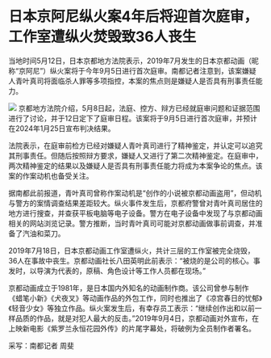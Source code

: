 # 日本京阿尼纵火案4年后将迎首次庭审，工作室遭纵火焚毁致36人丧生

当地时间5月12日，日本京都地方法院表示，2019年7月发生的日本京都动画（昵称“京阿尼”）纵火案将于今年9月5日进行首次庭审。南都记者注意到，该案嫌疑人青叶真司将面临杀人罪等多项指控，本案的焦点则是嫌疑人是否具有刑事责任能力。

![](https://inews.gtimg.com/om_bt/OOluwJruoAlpQqqwHNjqKb_EexJXwXofzk_mHFK7vbwJoAA/1000)
京都地方法院介绍，5月8日起，法庭、控方、辩方已经就庭审问题和证据范围进行了讨论，并于12日定下了庭审日程。该案将于9月5日进行首次庭审，并预计在2024年1月25日宣布判决结果。

法院表示，在庭审前检方已经对嫌疑人青叶真司进行了精神鉴定，并认定可以追究其刑事责任。但随后按照辩方要求，嫌疑人又进行了第二次精神鉴定。在庭审中，两次精神鉴定的结果以及嫌疑人是否具有刑事责任能力将成为本案争论的焦点。该案的作案动机也备受关注。

据南都此前报道，青叶真司曾称作案动机是“创作的小说被京都动画盗用”，但动机与警方的案情调查结果差距较大。纵火事件发生后，京都府警曾对青叶真司居住的地方进行搜查，并查获平板电脑等电子设备。警方在电子设备中发现了与京都动画相关的网站浏览记录。警方推断，当时青叶真司可能对京都动画做事前调查，并准备了汽油和菜刀。

2019年7月18日，日本京都动画工作室遭纵火，共计三层的工作室被完全烧毁，36人在事故中丧生。京都动画社长八田英明此前表示：“被烧的是公司的核心。事发时，以导演为代表的，原稿、角色设计等工作人员都在现场。”

京都动画成立于1981年，是日本国内外知名的动画制作商。该公司曾参与制作《蜡笔小新》《犬夜叉》等动画作品的外包工作，同时也推出了《凉宫春日的忧郁》《轻音少女》等独立作品。纵火案发生后，有幸存员工表示：“继续创作出和以前一样品质的作品，就是对犯人最大的反击。”2019年9月4日，京都动画对外宣布，在上映新电影《紫罗兰永恒花园外传》的片尾字幕处，将破例为全员制作者署名。

采写：南都记者 周斐

